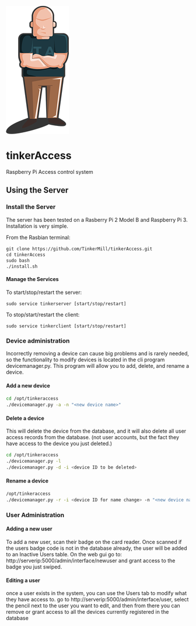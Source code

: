 ![taicon](/taicon.png)

# tinkerAccess
Raspberry Pi Access control system

## Using the Server
### Install the Server
The server has been tested on a Rasberry Pi 2 Model B and Raspberry Pi 3. Installation is very simple.

From the Rasbian terminal:

```
git clone https://github.com/TinkerMill/tinkerAccess.git
cd tinkerAccess
sudo bash
./install.sh
```

#### Manage the Services

To start/stop/restart the server:
```
sudo service tinkerserver [start/stop/restart]
```

To stop/start/restart the client:
```
sudo service tinkerclient [start/stop/restart]
```

### Device administration
Incorrectly removing a device can cause big problems and
is rarely needed, so the functionality to modify devices
is located in the cli program devicemanager.py.  This program will allow
you to add, delete, and rename a device.

#### Add a new device 
```sh
cd /opt/tinkeraccess
./devicemanager.py -a -n "<new device name>"
```
#### Delete a device
This will delete the device from the database, and it will also delete
all user access records from the database. (not user accounts, but
the fact they have access to the device you just deleted.)
```sh
cd /opt/tinkeraccess
./devicemanager.py -l
./devicemanager.py -d -i <device ID to be deleted>
```
#### Rename a device
```sh
/opt/tinkeraccess
./devicemanager.py -r -i <device ID for name change> -n "<new device name>"
```

### User Administration
#### Adding a new user
To add a new user, scan their badge on the card reader.  Once scanned
if the users badge code is not in the database already, the user
will be added to an Inactive Users table.  On the web gui go to:
http://serverip:5000/admin/interface/newuser  and grant access to
the badge you just swiped.
#### Editing a user
once a user exists in the system, you can use the Users tab to modify
what they have access to.  go to http://serverip:5000/admin/interface/user,
select the pencil next to the user you want to edit, and then from there
you can remove or grant access to all the devices currently registered
in the database

